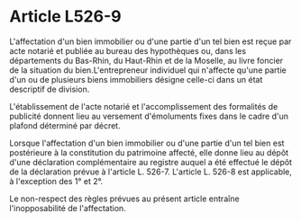 # Article L526-9

L'affectation d'un bien immobilier ou d'une partie d'un tel bien est reçue par acte notarié et publiée au bureau des hypothèques ou, dans les départements du Bas-Rhin, du Haut-Rhin et de la Moselle, au livre foncier de la situation du bien.L'entrepreneur individuel qui n'affecte qu'une partie d'un ou de plusieurs biens immobiliers désigne celle-ci dans un état descriptif de division.

L'établissement de l'acte notarié et l'accomplissement des formalités de publicité donnent lieu au versement d'émoluments fixes dans le cadre d'un plafond déterminé par décret.

Lorsque l'affectation d'un bien immobilier ou d'une partie d'un tel bien est postérieure à la constitution du patrimoine affecté, elle donne lieu au dépôt d'une déclaration complémentaire au registre auquel a été effectué le dépôt de la déclaration prévue à l'article L. 526-7. L'article L. 526-8 est applicable, à l'exception des 1° et 2°.

Le non-respect des règles prévues au présent article entraîne l'inopposabilité de l'affectation.
